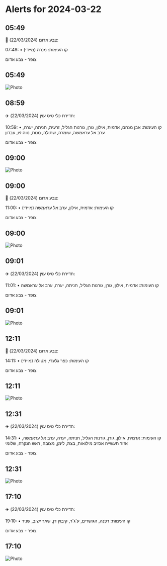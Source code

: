 # Alerts for 2024-03-22

## 05:49

🔴 צבע אדום (22/03/2024):

07:49:
• קו העימות: מנרה (מיידי)

צופר - צבע אדום

## 05:49

![Photo](images/19928.jpg)

## 08:59

✈️ חדירת כלי טיס עוין (22/03/2024):

10:59:
• קו העימות: אבן מנחם, אדמית, אילון, גורן, גורנות הגליל, זרעית, חניתה, יערה, ערב אל עראמשה, שומרה, שתולה, מנות, נווה זיו, עבדון 

צופר - צבע אדום

## 09:00

![Photo](images/19932.jpg)

## 09:00

🔴 צבע אדום (22/03/2024):

11:00:
• קו העימות: אדמית, אילון, ערב אל עראמשה (מיידי)

צופר - צבע אדום

## 09:00

![Photo](images/19934.jpg)

## 09:01

✈️ חדירת כלי טיס עוין (22/03/2024):

11:01:
• קו העימות: אדמית, אילון, גורן, גורנות הגליל, חניתה, יערה, ערב אל עראמשה 

צופר - צבע אדום

## 09:01

![Photo](images/19936.jpg)

## 12:11

🔴 צבע אדום (22/03/2024):

14:11:
• קו העימות: כפר גלעדי, מטולה (מיידי)

צופר - צבע אדום

## 12:11

![Photo](images/19938.jpg)

## 12:31

✈️ חדירת כלי טיס עוין (22/03/2024):

14:31:
• קו העימות: אדמית, אילון, גורן, גורנות הגליל, חניתה, יערה, ערב אל עראמשה, אזור תעשייה אכזיב מילואות, בצת, לימן, מצובה, ראש הנקרה, שלומי 

צופר - צבע אדום

## 12:31

![Photo](images/19942.jpg)

## 17:10

✈️ חדירת כלי טיס עוין (22/03/2024):

19:10:
• קו העימות: דפנה, הגושרים, ע'ג'ר, קיבוץ דן, שאר ישוב, שניר 

צופר - צבע אדום

## 17:10

![Photo](images/19944.jpg)

